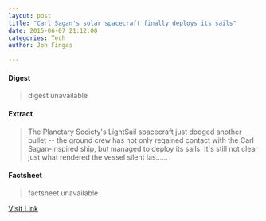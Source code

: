 ```yaml
---
layout: post
title: "Carl Sagan's solar spacecraft finally deploys its sails"
date: 2015-06-07 21:12:00
categories: Tech
author: Jon Fingas

---
```



#### Digest
>digest unavailable

#### Extract
>The Planetary Society's LightSail spacecraft just dodged another bullet -- the ground crew has not only regained contact with the Carl Sagan-inspired ship, but managed to deploy its sails. It's still not clear just what rendered the vessel silent las......

#### Factsheet
>factsheet unavailable

[Visit Link](http://www.engadget.com/2015/06/07/lightsail-deploys-sails/?ncid=rss_truncated)


